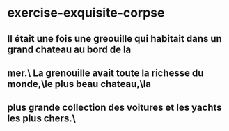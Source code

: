 
# exercise-exquisite-corpse

## Il était une fois une greouille qui habitait dans un grand chateau au bord de la 
## mer\.\ La grenouille avait toute la richesse du monde\,\le plus beau chateau\,\la 
## plus grande collection des voitures et les yachts les plus chers\.\


